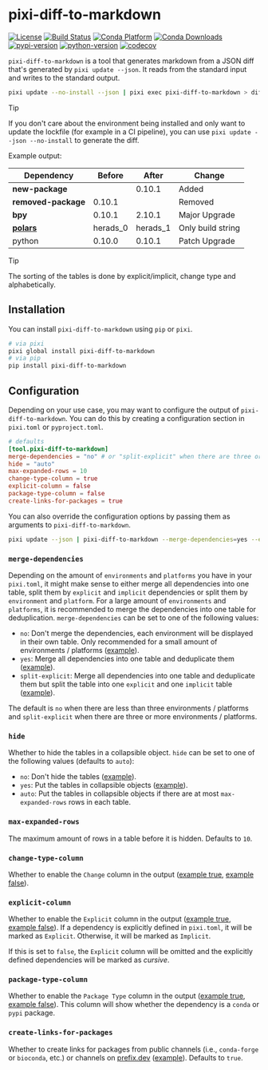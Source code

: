 # pixi-diff-to-markdown

[![License][license-badge]](LICENSE)
[![Build Status][build-badge]][build]
[![Conda Platform][conda-badge]][conda-url]
[![Conda Downloads][conda-downloads-badge]][conda-url]
[![pypi-version][pypi-badge]][pypi]
[![python-version][python-version-badge]][pypi]
[![codecov][codecov-badge]][codecov]

[license-badge]: https://img.shields.io/github/license/pavelzw/pixi-diff-to-markdown?style=flat-square
[build-badge]: https://img.shields.io/github/actions/workflow/status/pavelzw/pixi-diff-to-markdown/ci.yml?style=flat-square&branch=main
[build]: https://github.com/pavelzw/pixi-diff-to-markdown/actions/
[conda-url]: https://prefix.dev/channels/conda-forge/packages/pixi-diff-to-markdown
[conda-badge]: https://img.shields.io/conda/pn/conda-forge/pixi-diff-to-markdown?style=flat-square&logoColor=white&logo=conda-forge
[conda-downloads-badge]: https://img.shields.io/conda/dn/conda-forge/pixi-diff-to-markdown?style=flat-square
[pypi]: https://pypi.org/project/pixi-diff-to-markdown
[pypi-badge]: https://img.shields.io/pypi/v/pixi-diff-to-markdown.svg?style=flat-square&logo=pypi&logoColor=white
[python-version-badge]: https://img.shields.io/pypi/pyversions/pixi-diff-to-markdown?style=flat-square&logoColor=white&logo=python
[codecov-badge]: https://img.shields.io/codecov/c/github/pavelzw/pixi-diff-to-markdown?style=flat-square&logo=codecov
[codecov]: https://codecov.io/gh/pavelzw/pixi-diff-to-markdown

`pixi-diff-to-markdown` is a tool that generates markdown from a JSON diff that's generated by `pixi update --json`.
It reads from the standard input and writes to the standard output.

```bash
pixi update --no-install --json | pixi exec pixi-diff-to-markdown > diff.md
```

> [!TIP]
> If you don't care about the environment being installed and only want to update the lockfile (for example in a CI pipeline), you can use `pixi update --json --no-install` to generate the diff.

Example output:

| Dependency                                                            | Before   | After    | Change            |
| --------------------------------------------------------------------- | -------- | -------- | ----------------- |
| **new-package**                                                       |          | 0.10.1   | Added             |
| **removed-package**                                                   | 0.10.1   |          | Removed           |
| **bpy**                                                               | 0.10.1   | 2.10.1   | Major Upgrade     |
| [**polars**](https://prefix.dev/channels/conda-forge/packages/polars) | herads_0 | herads_1 | Only build string |
| python                                                                | 0.10.0   | 0.10.1   | Patch Upgrade     |

> [!TIP]
> The sorting of the tables is done by explicit/implicit, change type and alphabetically.

## Installation

You can install `pixi-diff-to-markdown` using `pip` or `pixi`.

```bash
# via pixi
pixi global install pixi-diff-to-markdown
# via pip
pip install pixi-diff-to-markdown
```

## Configuration

Depending on your use case, you may want to configure the output of `pixi-diff-to-markdown`.
You can do this by creating a configuration section in `pixi.toml` or `pyproject.toml`.

```toml
# defaults
[tool.pixi-diff-to-markdown]
merge-dependencies = "no" # or "split-explicit" when there are three or more environments / platforms
hide = "auto"
max-expanded-rows = 10
change-type-column = true
explicit-column = false
package-type-column = false
create-links-for-packages = true
```

You can also override the configuration options by passing them as arguments to `pixi-diff-to-markdown`.

```bash
pixi update --json | pixi-diff-to-markdown --merge-dependencies=yes --explicit-column
```

### `merge-dependencies`

Depending on the amount of `environments` and `platforms` you have in your `pixi.toml`, it might make sense to either merge all dependencies into one table, split them by `explicit` and `implicit` dependencies or split them by `environment` and `platform`.
For a large amount of `environments` and `platforms`, it is recommended to merge the dependencies into one table for deduplication.
`merge-dependencies` can be set to one of the following values:

- `no`: Don't merge the dependencies, each environment will be displayed in their own table. Only recommended for a small amount of environments / platforms ([example](./tests/resources/diff-example/merge-no_hide-False_change-type-True_explicit-False_package-type-False.md)).
- `yes`: Merge all dependencies into one table and deduplicate them ([example](./tests/resources/diff-polarify/merge-yes_hide-False_change-type-True_explicit-False_package-type-False.md)).
- `split-explicit`: Merge all dependencies into one table and deduplicate them but split the table into one `explicit` and one `implicit` table ([example](./tests/resources/diff-polarify/merge-split-explicit_hide-False_change-type-True_explicit-False_package-type-False.md)).

The default is `no` when there are less than three environments / platforms and `split-explicit` when there are three or more environments / platforms.

### `hide`

Whether to hide the tables in a collapsible object.
`hide` can be set to one of the following values (defaults to `auto`):

- `no`: Don't hide the tables ([example](./tests/resources/diff-example/merge-no_hide-False_change-type-True_explicit-False_package-type-False.md)).
- `yes`: Put the tables in collapsible objects ([example](./tests/resources/diff-example/merge-no_hide-True_change-type-True_explicit-False_package-type-False.md)).
- `auto`: Put the tables in collapsible objects if there are at most `max-expanded-rows` rows in each table.

### `max-expanded-rows`

The maximum amount of rows in a table before it is hidden.
Defaults to `10`.

### `change-type-column`

Whether to enable the `Change` column in the output ([example true](./tests/resources/diff-example/merge-yes_hide-False_change-type-True_explicit-False_package-type-False.md), [example false](./tests/resources/diff-example/merge-yes_hide-False_change-type-False_explicit-False_package-type-False.md)).

### `explicit-column`

Whether to enable the `Explicit` column in the output ([example true](./tests/resources/diff-example/merge-yes_hide-False_change-type-True_explicit-True_package-type-False.md), [example false](./tests/resources/diff-example/merge-yes_hide-False_change-type-True_explicit-False_package-type-False.md)).
If a dependency is explicitly defined in `pixi.toml`, it will be marked as `Explicit`. Otherwise, it will be marked as `Implicit`.

If this is set to `false`, the `Explicit` column will be omitted and the explicitly defined dependencies will be marked as _cursive_.

### `package-type-column`

Whether to enable the `Package Type` column in the output ([example true](./tests/resources/diff-example/merge-yes_hide-False_change-type-True_explicit-False_package-type-True.md), [example false](./tests/resources/diff-example/merge-yes_hide-False_change-type-True_explicit-False_package-type-False.md)).
This column will show whether the dependency is a `conda` or `pypi` package.

### `create-links-for-packages`

Whether to create links for packages from public channels (i.e., `conda-forge` or `bioconda`, etc.) or channels on [prefix.dev](https://prefix.dev) ([example](./tests/resources/diff-example-v6-lockfile/merge-yes_hide-False_change-type-True_explicit-False_package-type-False.md)).
Defaults to `true`.

